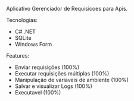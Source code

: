 Aplicativo Gerenciador de Requisicoes para Apis.

Tecnologias:

- C# .NET
- SQLite
- Windows Form

Features:

- Enviar requisições (100%)
- Executar requisições múltiplas (100%)
- Manipulação de variaveis de ambiente (100%)
- Salvar e visualizar Logs (100%)
- Executavel (100%)

